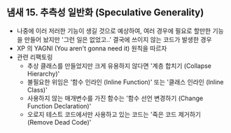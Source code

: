 ## 냄새 15. 추측성 일반화 (Speculative Generality)

- 나중에 이러 저러한 기능이 생길 것으로 예상하여, 여러 경우에 필요로 할만한 기능을 만들어 놨지만 '그런 일은 없었고..' 결국에 쓰이지 않는 코드가 발생한 경우
- XP 의 YAGNI (You aren't gonna need it) 원칙을 따르자
- 관련 리팩토링
    - 추상 클래스를 만들었지만 크게 유용하지 않다면 '계층 합치기 (Collapse Hierarchy)'
    - 불필요한 위임은 '함수 인라인 (Inline Function)' 또는 '클래스 인라인 (Inline Class)'
    - 사용하지 않는 매개변수를 가진 함수는 '함수 선언 변경하기 (Change Function Declaration)'
    - 오로지 테스트 코드에서만 사용하고 있는 코드는 '죽은 코드 제거하기 (Remove Dead Code)'